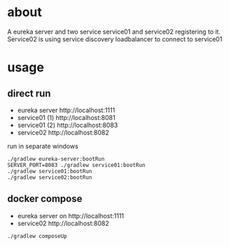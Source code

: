 # about

A eureka server and two service service01 and service02 registering to it.
Service02 is using service discovery loadbalancer to connect to service01

# usage

## direct run

* eureka server http://localhost:1111
* service01 (1) http://localhost:8081
* service01 (2) http://localhost:8083
* service02 http://localhost:8082

run in separate windows
```
./gradlew eureka-server:bootRun
SERVER_PORT=8083 ./gradlew service01:bootRun
./gradlew service01:bootRun
./gradlew service02:bootRun

```

## docker compose

* eureka server on http://localhost:1111
* service02 http://localhost:8082

```
./gradlew composeUp
```